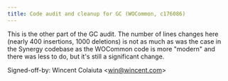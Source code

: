 ```yaml
---
title: Code audit and cleanup for GC (WOCommon, c176086)
---
```


This is the other part of the GC audit. The number of lines changes here (nearly 400 insertions, 1000 deletions) is not as much as was the case in the Synergy codebase as the WOCommon code is more "modern" and there was less to do, but it's still a significant change.

Signed-off-by: Wincent Colaiuta &lt;win@wincent.com&gt;
